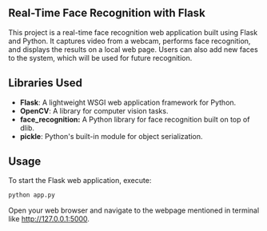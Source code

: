 ## Real-Time Face Recognition with Flask
This project is a real-time face recognition web application built using Flask and Python. It captures video from a webcam, performs face recognition, and displays the results on a local web page. Users can also add new faces to the system, which will be used for future recognition.
## Libraries Used
* **Flask**: A lightweight WSGI web application framework for Python.
* **OpenCV**: A library for computer vision tasks.
* **face_recognition:** A Python library for face recognition built on top of dlib.
* **pickle**: Python's built-in module for object serialization.

## Usage
To start the Flask web application, execute:
```python
python app.py
```
Open your web browser and navigate to the webpage mentioned in terminal like http://127.0.0.1:5000.



